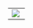 <table width="100%"  border="0" cellpadding="0" cellspacing="0">
  <tr>
    <td align="center">
      <img align="left" src="https://github-readme-stats.vercel.app/api?username=FlashTech-dev&show_icons=true&theme=dracula" />
    </td>
  </tr>
</table>

